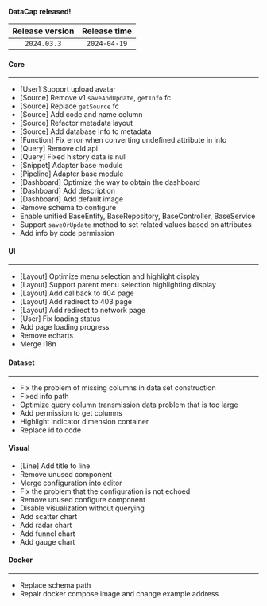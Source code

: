 **DataCap released!**

| Release version | Release time |
|:---------------:|:------------:|
|   `2024.03.3`   | `2024-04-19` |

#### Core

---

- [User] Support upload avatar
- [Source] Remove v1 `saveAndUpdate`, `getInfo` fc
- [Source] Replace `getSource` fc
- [Source] Add code and name column
- [Source] Refactor metadata layout
- [Source] Add database info to metadata
- [Function] Fix error when converting undefined attribute in info
- [Query] Remove old api
- [Query] Fixed history data is null
- [Snippet] Adapter base module
- [Pipeline] Adapter base module
- [Dashboard] Optimize the way to obtain the dashboard
- [Dashboard] Add description
- [Dashboard] Add default image
- Remove schema to configure
- Enable unified BaseEntity, BaseRepository, BaseController, BaseService
- Support `saveOrUpdate` method to set related values based on attributes
- Add info by code permission

#### UI

---

- [Layout] Optimize menu selection and highlight display
- [Layout] Support parent menu selection highlighting display
- [Layout] Add callback to 404 page
- [Layout] Add redirect to 403 page
- [Layout] Add redirect to network page
- [User] Fix loading status
- Add page loading progress
- Remove echarts
- Merge i18n

#### Dataset

---

- Fix the problem of missing columns in data set construction
- Fixed info path
- Optimize query column transmission data problem that is too large
- Add permission to get columns
- Highlight indicator dimension container
- Replace id to code

#### Visual

- [Line] Add title to line
- Remove unused component
- Merge configuration into editor
- Fix the problem that the configuration is not echoed
- Remove unused configure component
- Disable visualization without querying
- Add scatter chart
- Add radar chart
- Add funnel chart
- Add gauge chart

#### Docker

---

- Replace schema path
- Repair docker compose image and change example address
